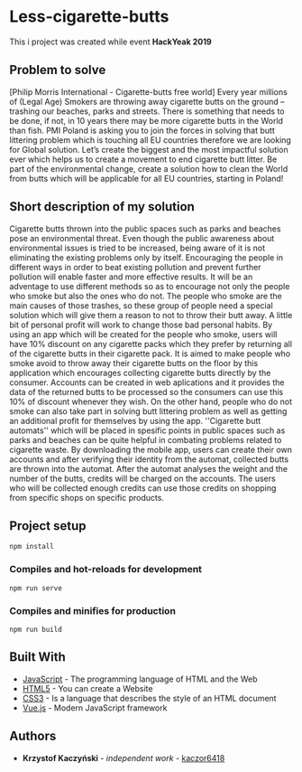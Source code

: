 # Less-cigarette-butts
This i project was created while event **HackYeak 2019**
## Problem to solve
  [Philip Morris International - Cigarette-butts free world]
Every year millions of (Legal Age) Smokers are throwing away cigarette butts on the ground – trashing our beaches, parks and streets. There is something that needs to be done, if not, in 10 years there may be more cigarette butts in the World than fish. PMI Poland is asking you to join the forces in solving that butt littering problem which is touching all EU countries therefore we are looking for Global solution.
Let’s create the biggest and the most impactful solution ever which helps us to create a movement to end cigarette butt litter. Be part of the environmental change, create a solution how to clean the World from butts which will be applicable for all EU countries, starting in Poland!
## Short description of my solution
Cigarette butts thrown into the public spaces such as parks and beaches pose an environmental threat. Even though the public awareness about environmental issues is tried to be increased, being aware of it is not eliminating the existing problems only by itself. Encouraging the people in different ways in order to beat existing pollution and prevent further pollution will enable faster and more effective results. It will be an adventage to use different methods so as to encourage not only the people who smoke but also the ones who do not.
The people who smoke are the main causes of those trashes, so these group of people need a special solution which will give them a reason to not to throw their butt away. A little bit of personal profit will work to change those bad personal habits. By using an app which will be created for the people who smoke, users will have 10% discount on any cigarette packs which they prefer by returning all of the cigarette butts in their cigarette pack. It is aimed to make people who smoke avoid to throw away their cigarette butts on the floor by this application which encourages collecting cigarette butts directly by the consumer. Accounts can be created in web aplications and it provides the data of the returned butts to be processed so the consumers can use this 10% of discount whenever they wish. 
On the other hand, people who do not smoke can also take part in solving butt littering problem as well as getting an additional profit for themselves by using the app. ''Cigarette butt automats'' which will be placed in spesific points in public spaces such as parks and beaches can be quite helpful in combating problems related to cigarette waste. By downloading the mobile app, users can create their own accounts and after verifying their identity from the automat, collected butts are thrown into the automat. After the automat analyses the weight and the number of the butts, credits will be charged on the accounts. The users who will be collected enough credits can use those credits on shopping from specific shops on specific products.
## Project setup
```
npm install
```

### Compiles and hot-reloads for development
```
npm run serve
```

### Compiles and minifies for production
```
npm run build
```


## Built With

* [JavaScript](https://www.javascript.com/) - The programming language of HTML and the Web
* [HTML5](https://www.w3schools.com/html/) - You can create a Website
* [CSS3](https://www.w3schools.com/css/) - Is a language that describes the style of an HTML document
* [Vue.js](https://vuejs.org/) - Modern JavaScript framework

## Authors

* **Krzystof Kaczyński** - *independent work* - [kaczor6418](https://github.com/kaczor6418)
